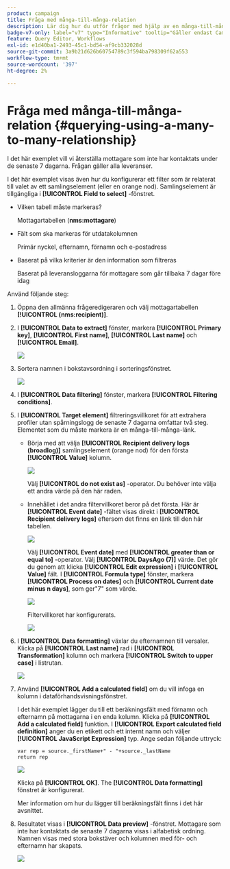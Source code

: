 ```yaml
---
product: campaign
title: Fråga med många-till-många-relation
description: Lär dig hur du utför frågor med hjälp av en många-till-många-relation
badge-v7-only: label="v7" type="Informative" tooltip="Gäller endast Campaign Classic v7"
feature: Query Editor, Workflows
exl-id: e1d40ba1-2493-45c1-bd54-af9cb332028d
source-git-commit: 3a9b21d626b60754789c3f594ba798309f62a553
workflow-type: tm+mt
source-wordcount: '397'
ht-degree: 2%

---
```


# Fråga med många-till-många-relation {#querying-using-a-many-to-many-relationship}



I det här exemplet vill vi återställa mottagare som inte har kontaktats under de senaste 7 dagarna. Frågan gäller alla leveranser.

I det här exemplet visas även hur du konfigurerar ett filter som är relaterat till valet av ett samlingselement (eller en orange nod). Samlingselement är tillgängliga i **[!UICONTROL Field to select]** -fönstret.

* Vilken tabell måste markeras?

  Mottagartabellen (**nms:mottagare**)

* Fält som ska markeras för utdatakolumnen

  Primär nyckel, efternamn, förnamn och e-postadress

* Baserat på vilka kriterier är den information som filtreras

  Baserat på leveransloggarna för mottagare som går tillbaka 7 dagar före idag

Använd följande steg:

1. Öppna den allmänna frågeredigeraren och välj mottagartabellen **[!UICONTROL (nms:recipient)]**.
1. I **[!UICONTROL Data to extract]** fönster, markera **[!UICONTROL Primary key]**, **[!UICONTROL First name]**, **[!UICONTROL Last name]** och **[!UICONTROL Email]**.

   ![](assets/query_editor_nveau_33.png)

1. Sortera namnen i bokstavsordning i sorteringsfönstret.

   ![](assets/query_editor_nveau_34.png)

1. I **[!UICONTROL Data filtering]** fönster, markera **[!UICONTROL Filtering conditions]**.
1. I **[!UICONTROL Target element]** filtreringsvillkoret för att extrahera profiler utan spårningslogg de senaste 7 dagarna omfattar två steg. Elementet som du måste markera är en många-till-många-länk.

   * Börja med att välja **[!UICONTROL Recipient delivery logs (broadlog)]** samlingselement (orange nod) för den första **[!UICONTROL Value]** kolumn.

     ![](assets/query_editor_nveau_67.png)

     Välj **[!UICONTROL do not exist as]** -operator. Du behöver inte välja ett andra värde på den här raden.

   * Innehållet i det andra filtervillkoret beror på det första. Här är **[!UICONTROL Event date]** -fältet visas direkt i **[!UICONTROL Recipient delivery logs]** eftersom det finns en länk till den här tabellen.

     ![](assets/query_editor_nveau_36.png)

     Välj **[!UICONTROL Event date]** med **[!UICONTROL greater than or equal to]** -operator. Välj **[!UICONTROL DaysAgo (7)]** värde. Det gör du genom att klicka **[!UICONTROL Edit expression]** i **[!UICONTROL Value]** fält. I **[!UICONTROL Formula type]** fönster, markera **[!UICONTROL Process on dates]** och **[!UICONTROL Current date minus n days]**, som ger&quot;7&quot; som värde.

     ![](assets/query_editor_nveau_37.png)

     Filtervillkoret har konfigurerats.

     ![](assets/query_editor_nveau_38.png)

1. I **[!UICONTROL Data formatting]** växlar du efternamnen till versaler. Klicka på **[!UICONTROL Last name]** rad i **[!UICONTROL Transformation]** kolumn och markera **[!UICONTROL Switch to upper case]** i listrutan.

   ![](assets/query_editor_nveau_39.png)

1. Använd **[!UICONTROL Add a calculated field]** om du vill infoga en kolumn i dataförhandsvisningsfönstret.

   I det här exemplet lägger du till ett beräkningsfält med förnamn och efternamn på mottagarna i en enda kolumn. Klicka på **[!UICONTROL Add a calculated field]** funktion. I **[!UICONTROL Export calculated field definition]** anger du en etikett och ett internt namn och väljer **[!UICONTROL JavaScript Expression]** typ. Ange sedan följande uttryck:

   ```
   var rep = source._firstName+" - "+source._lastName
   return rep
   ```

   ![](assets/query_editor_nveau_40.png)

   Klicka på **[!UICONTROL OK]**. The **[!UICONTROL Data formatting]** fönstret är konfigurerat.

   Mer information om hur du lägger till beräkningsfält finns i det här avsnittet.

1. Resultatet visas i **[!UICONTROL Data preview]** -fönstret. Mottagare som inte har kontaktats de senaste 7 dagarna visas i alfabetisk ordning. Namnen visas med stora bokstäver och kolumnen med för- och efternamn har skapats.

   ![](assets/query_editor_nveau_41.png)

